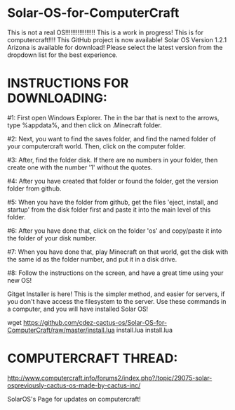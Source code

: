 # Solar-OS-for-ComputerCraft
This is not a real OS!!!!!!!!!!!!!!!!! This is a work in progress! This is for computercraft!!!!
This GitHub project is now available! 
Solar OS Version 1.2.1 Arizona is available for download!
Please select the latest version from the dropdown list for the best experience.
# INSTRUCTIONS FOR DOWNLOADING:
#1: First open Windows Explorer. The in the bar that is next to the arrows, type %appdata%, and then click on .Minecraft folder.

#2: Next, you want to find the saves folder, and find the named folder of your computercraft world. Then, click on the computer folder.

#3: After, find the folder disk. If there are no numbers in your folder, then create one with the number '1' without the quotes.

#4: After you have created that folder or found the folder, get the version folder from github.

#5: When you have the folder from github, get the files 'eject, install, and startup' from the disk folder first and paste it into the main level of this folder.

#6: After you have done that, click on the folder 'os' and copy/paste it into the folder of your disk number.

#7: When you have done that, play Minecraft on that world, get the disk with the same id as the folder number, and put it in a disk drive.

#8: Follow the instructions on the screen, and have a great time using your new OS!

Gitget Installer is here! This is the simpler method, and easier for servers, if you don't have access the filesystem to the server.
Use these commands in a computer, and you will have installed Solar OS!

wget https://github.com/cdez-cactus-os/Solar-OS-for-ComputerCraft/raw/master/install.lua install.lua
install.lua


# COMPUTERCRAFT THREAD:
http://www.computercraft.info/forums2/index.php?/topic/29075-solar-ospreviously-cactus-os-made-by-cactus-inc/

SolarOS's Page for updates on computercraft!
